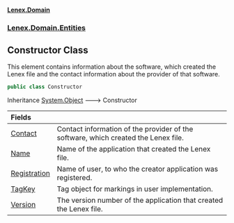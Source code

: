 #### [Lenex.Domain](index.md 'index')
### [Lenex.Domain.Entities](Lenex.Domain.Entities.md 'Lenex.Domain.Entities')

## Constructor Class

This element contains information about the software, which created the Lenex file and the contact information about the provider of that software.

```csharp
public class Constructor
```

Inheritance [System.Object](https://docs.microsoft.com/en-us/dotnet/api/System.Object 'System.Object') &#129106; Constructor

| Fields | |
| :--- | :--- |
| [Contact](Lenex.Domain.Entities.Constructor.Contact.md 'Lenex.Domain.Entities.Constructor.Contact') | Contact information of the provider of the software, which created the Lenex file. |
| [Name](Lenex.Domain.Entities.Constructor.Name.md 'Lenex.Domain.Entities.Constructor.Name') | Name of the application that created the Lenex file. |
| [Registration](Lenex.Domain.Entities.Constructor.Registration.md 'Lenex.Domain.Entities.Constructor.Registration') | Name of user, to who the creator application was registered. |
| [TagKey](Lenex.Domain.Entities.Constructor.TagKey.md 'Lenex.Domain.Entities.Constructor.TagKey') | Tag object for markings in user implementation. |
| [Version](Lenex.Domain.Entities.Constructor.Version.md 'Lenex.Domain.Entities.Constructor.Version') | The version number of the application that created the Lenex file. |
